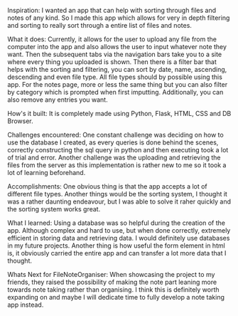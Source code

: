 Inspiration:
I wanted an app that can help with sorting through files and notes of any kind. So I made this app which allows for very in depth filtering and sorting to really sort through a entire list of files and notes.

What it does:
Currently, it allows for the user to upload any file from the computer into the app and also allows the user to input whatever note they want. Then the subsequent tabs via the navigation bars take you to a site 
where every thing you uploaded is shown. Then there is a filter bar that helps with the sorting and filtering, you can sort by date, name, ascending, descending and even file type. All file types should by possible
using this app. For the notes page, more or less the same thing but you can also filter by category which is prompted when first imputting. Additionally, you can also remove any entries you want.

How's it built:
It is completely made using Python, Flask, HTML, CSS and DB Browser.

Challenges encountered:
One constant challenge was deciding on how to use the database I created, as every queries is done behind the scenes, correctly constructing the sql query in python and then executing took a lot of trial and error.
Another challenge was the uploading and retrieving the files from the server as this implementation is rather new to me so it took a lot of learning beforehand.

Accomplishments:
One obvious thing is that the app accepts a lot of different file types. Another things would be the sorting system, I thought it was a rather daunting endeavour, but I was able to solve it raher quickly and the 
sorting system works great.

What I learned:
Using a database was so helpful during the creation of the app. Although complex and hard to use, but when done correctly, extremely efficient in storing data and retrieving data. I would definitely use databases in
my future projects. Another thing is how useful the form element in html is, it obviously carried the entire app and can transfer a lot more data that I thought.

Whats Next for FileNoteOrganiser:
When showcasing the project to my friends, they raised the possibility of making the note part leaning more towards note taking rather than organising. I think this is definitely worth expanding on and maybe I will
dedicate time to fully develop a note taking app instead.
